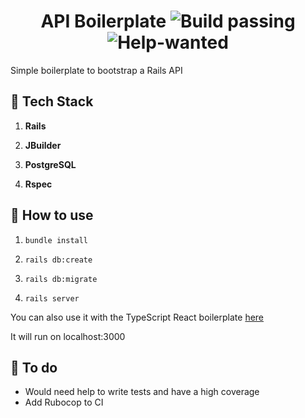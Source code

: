 <h1 align="center"> 
  API Boilerplate <img alt="Build passing" src="https://img.shields.io/github/workflow/status/ggrassiant/api-boilerplate/API%20Boilerplate%20CI"> <img alt="Help-wanted" src="https://img.shields.io/badge/help-wanted-brightgreen.svg?style=flat">
</h1>
Simple boilerplate to bootstrap a Rails API

## 🚀 Tech Stack

1.  **Rails**

1.  **JBuilder**

1.  **PostgreSQL**

1.  **Rspec**

## 🚀 How to use

1.  `bundle install`

1.  `rails db:create`

1.  `rails db:migrate`

1.  `rails server`

You can also use it with the TypeScript React boilerplate [here](https://github.com/GGrassiant/ts-react-boilerplate)

It will run on localhost:3000

## 🚀 To do
- Would need help to write tests and have a high coverage
- Add Rubocop to CI
